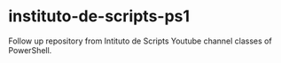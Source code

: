 # instituto-de-scripts-ps1
Follow up repository from Intituto de Scripts Youtube channel classes of PowerShell.
